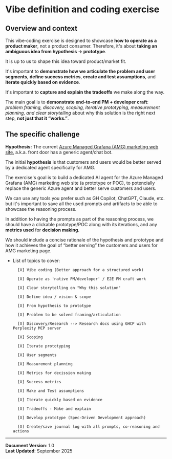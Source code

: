 # Vibe definition and coding exercise

## Overview and context

This vibe‑coding exercise is designed to showcase **how to operate as a product maker**, not a product consumer. Therefore, it's about **taking an ambiguous idea from hypothesis → prototype**. 

It is up to us to shape this idea toward product/market fit. 

It's important to **demonstrate how we articulate the problem and user segments**, **define success metrics**, **create and test assumptions**, and **iterate quickly based on evidence**. 

It's important to **capture and explain the tradeoffs** we make along the way. 

The main goal is to **demonstrate end‑to‑end PM + developer craft**: *problem framing, discovery, scoping, iterative prototyping, measurement planning, and clear storytelling* about why this  solution is the right next step, **not just that it “works.”**.

## The specific challenge

**Hypothesis:** The current [Azure Managed Grafana (AMG) marketing web site](https://azure.microsoft.com/en-us/products/managed-grafana), a.k.a. front door has a generic agent/chat bot. 

The initial **hypothesis** is that customers and users would be better served by a dedicated agent specifically for AMG.

The exercise's goal is to build a dedicated AI agent for the Azure Managed Grafana (AMG) marketing web site (a prototype or POC), to potencially replace the generic Azure agent and better serve customers and users. 

We can use any tools you prefer such as GH Copilot, ChatGPT, Claude, etc. but it's important to save all the used prompts and artifacts to be able to showcase the reasoning process.

In addition to having the prompts as part of the reasoning process, we should have a clickable prototype/POC along with its iterations, and any **metrics used** for **decision making**. 

We should include a concise rationale of the hypothesis and prototype and how it achieves the goal of “better serving” the customers and users for AMG marketing page.


- List of topics to cover:

        [X] Vibe coding (Better approach for a structured work)

        [X] Operate as 'native PM/developer' / E2E PM craft work

        [X] Clear storytelling on "Why this solution"

        [X] Define idea / vision & scope

        [X] From hypothesis to prototype

        [X] Problem to be solved framing/articulation

        [X] Discovery/Research --> Research docs using GHCP with Perplexity MCP server
        
        [X] Scoping
        
        [X] Iterate prototyping
        
        [X] User segments
        
        [X] Measurement planning
        
        [X] Metrics for decission making 
        
        [X] Success metrics
        
        [X] Make and Test assumptions
        
        [X] Iterate quickly based on evidence
        
        [X] Tradeoffs - Make and explain
        
        [X] Develop prototype (Spec-Driven Development approach)
        
        [X] Create/save journal log with all prompts, co-reasoning and actions

---

**Document Version**: 1.0  
**Last Updated**: September 2025
